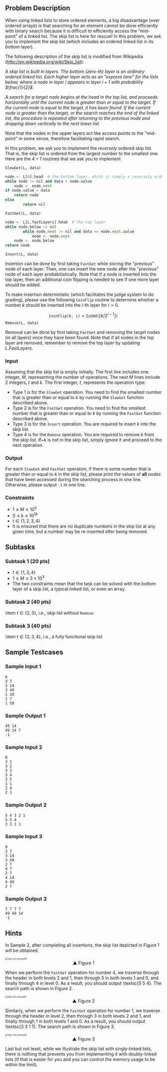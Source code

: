 ## Problem Description

When using linked lists to store ordered elements, a big disadvantage (over ordered arrays) is that searching for an element cannot be done efficiently with binary search because it is difficult to efficiently access the "mid-point" of a linked list. The skip list is here for rescue! In this problem, we ask you to implement the skip list (which includes an ordered linked list in its bottom layer). 

The following description of the skip list is modified from Wikipedia (http://en.wikipedia.org/wiki/Skip_list): 


*A skip list is built in layers. The bottom (zero-th) layer is an ordinary ordered linked list. Each higher layer acts as an "express lane" for the lists below, where a node in layer $i$ appears in layer $i+1$ with probability $\frac{1}{2}$.* 

*A search for a target node begins at the head in the top list, and proceeds horizontally until the current node is greater than or equal to the target. If the current node is equal to the target, it has been found. If the current node is greater than the target, or the search reaches the end of the linked list, the procedure is repeated after returning to the previous node and dropping down vertically to the next lower list.* 

Note that the nodes in the upper layers act like access points to the "mid-point" in some sense, therefore facilitating rapid search. 

In this problem, we ask you to implement the $\textit{reversely}$ ordered skip list. That is, the skip list is ordered from the largest number to the smallest one. Here are the $4+1$ routines that we ask you to implement

$\texttt{SlowGet(L, data)}$

```python
node <- L[0].head  # the bottom layer, which is simply a reversely ordered linked list
while node != nil and data < node.value
  	node <- node.next
if node.value = data
  	return node
else
		return nil
```

$\texttt{FastGet(L, data)}$

```python
node <- L[L.fastLayers].head  # the top layer
while node.below != nil
		while node.next != nil and data <= node.next.value
  			node <- node.next
  	node <- node.below
return node
```

$\texttt{Insert(L, data)}$

Insertion can be done by first taking $\texttt{FastGet}$ while storing the "previous" node of each layer. Then, one can insert the new node after the "previous" node of each layer probabilistically. Note that if a node
is inserted into the top layer, then an additional coin flipping is needed to see if one more layer should be added. 


To make insertion deterministic (which facilitates the judge system to do grading), please use the following $\texttt{CoinFlip}$ routine to determine whether a number $k$ should be inserted into the $i$-th layer for $i > 0$.

$$
\texttt{CoinFlip(k, i)}=\texttt{IsOdd($\lfloor{k / 2^{i-1}}\rfloor$)}
$$
$\texttt{Remove(L, data)}$

Removal can be done by first taking $\texttt{FastGet}$ and removing the target nodes (in all layers) once they have been found. Note that if all nodes in the top layer are removed, remember to remove the top layer by updating $L.FastLayers$. 

### Input

Assuming that the skip list is empty initially. The first line includes one integer, $M$, representing the number of operations. The next $M$ lines include $2$ integers, $t$ and $k$. The first integer, $t$, represents the operation type:

- Type $1$ is for the $\texttt{SlowGet}$ operation.  You need to find the smallest number that is greater than or equal to $k$ by running the $\texttt{SlowGet}$ function described above.
- Type $2$ is for the $\texttt{FastGet}$ operation. You need to find the smallest number that is greater than or equal to $k$ by running the $\texttt{FastGet}$ function described above.
- Type $3$ is for the $\texttt{Insert}$ operation. You are required to insert $k$ into the skip list. 
- Type $4$ is for the $\texttt{Remove}$ operation. You are required to remove $k$ from the skip list. If~$k$ is not in the skip list, simply ignore it and proceed to the next operation.

### Output

For each $\texttt{SlowGet}$ and $\texttt{FastGet}$ operation, if there is some number that is greater than or equal to $k$ in the skip list, please print the values of $\textbf{all}$ nodes that have been accessed during the searching process in one line. Otherwise, please output $\texttt{-1}$ in one line.

### Constraints

- $1 \leq M \leq 10^5$
- $0\leq k \leq 10^{18}$
- $t\in\{1, 2, 3, 4\}$
- It is ensured that there are no duplicate numbers in the skip list at any given time, but a number may be re-inserted after being removed.

## Subtasks
### Subtask 1 (20 pts)

- $t\in\{1, 3, 4\}$
- $1 \leq M \leq 3\times10^3$
- The two constraints mean that the task can be solved with the bottom layer of a skip list, a typical linked list, or even an array.

### Subtask 2 (40 pts)
\item $t\in\{2, 3\}$, i.e., skip list without $\texttt{Remove}$

### Subtask 3 (40 pts)
\item $t\in\{2, 3, 4\}$, i.e., a fully functional skip list

## Sample Testcases
### Sample Input 1
```
6
3 7
3 14
3 49
1 10
1 7
1 50
```
### Sample Output 1
```
49 14 
49 14 7 
-1
```
### Sample Input 2 
```
8
3 1
3 2
3 3
3 4
3 5
1 1
2 4
2 1
```
### Sample Output 2
```
5 4 3 2 1 
5 5 4 
3 3 1 1
```
### Sample Input 3
```
9
3 7
3 14
3 49
2 7
4 7
2 7
4 14
4 49
2 7
```
### Sample Output 3
```
7 7 7 7 
49 49 14 
-1
```

## Hints

In Sample 2, after completing all insertions, the skip list depicted in Figure 1 will be obtained.

<img src="skip-list_example0.png" alt="skip-list_example0" style="zoom:50%;" />

<center> ▲ Figure 1 </center>


When we perform the $\texttt{FastGet}$ operation for number $4$, we traverse through the header in both levels $2$ and $1$, then through $5$ in both levels $1$ and $0$, and finally through $4$ in level 0. As a result, you should output \textsc{5 5 4}. The search path is shown in Figure 2. 

<img src="skip-list_example1.png" alt="skip-list_example1" style="zoom:50%;" />

<center> ▲ Figure 2 </center>

Similarly, when we perform the $\texttt{FastGet}$ operation for number $1$, we traverse through the header in level $2$, then through $3$ in both levels $2$ and $1$, and finally through $1$ in both levels $1$ and $0$. As a result, you should output \textsc{3 3 1 1}. The search path is shown in Figure 3. 

<img src="skip-list_example2.png" alt="skip-list_example2" style="zoom:50%;" />

<center> ▲ Figure 3 </center>

Last but not least, while we illustrate the skip list with singly-linked lists, there is nothing that prevents you from implementing it with doubly-linked lists (if that is easier for you and you can control the memory usage to be within the limit).
